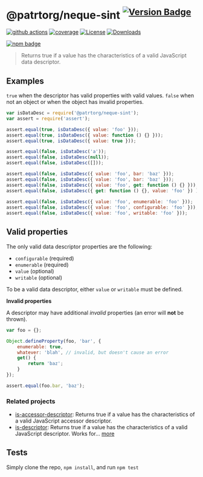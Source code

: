 # @patrtorg/neque-sint <sup>[![Version Badge][npm-version-svg]][package-url]</sup>

[![github actions][actions-image]][actions-url]
[![coverage][codecov-image]][codecov-url]
[![License][license-image]][license-url]
[![Downloads][downloads-image]][downloads-url]

[![npm badge][npm-badge-png]][package-url]

> Returns true if a value has the characteristics of a valid JavaScript data descriptor.

## Examples

`true` when the descriptor has valid properties with valid values.
`false` when not an object or when the object has invalid properties.

```js
var isDataDesc = require('@patrtorg/neque-sint');
var assert = require('assert');

assert.equal(true, isDataDesc({ value: 'foo' }));
assert.equal(true, isDataDesc({ value: function () {} }));
assert.equal(true, isDataDesc({ value: true }));

assert.equal(false, isDataDesc('a'));
assert.equal(false, isDataDesc(null));
assert.equal(false, isDataDesc([]));

assert.equal(false, isDataDesc({ value: 'foo', bar: 'baz' }));
assert.equal(false, isDataDesc({ value: 'foo', bar: 'baz' }));
assert.equal(false, isDataDesc({ value: 'foo', get: function () {} }));
assert.equal(false, isDataDesc({ get: function () {}, value: 'foo' }) );
 
assert.equal(false, isDataDesc({ value: 'foo', enumerable: 'foo' }));
assert.equal(false, isDataDesc({ value: 'foo', configurable: 'foo' }));
assert.equal(false, isDataDesc({ value: 'foo', writable: 'foo' }));
```

## Valid properties

The only valid data descriptor properties are the following:

* `configurable` (required)
* `enumerable` (required)
* `value` (optional)
* `writable` (optional)

To be a valid data descriptor, either `value` or `writable` must be defined.

**Invalid properties**

A descriptor may have additional _invalid_ properties (an error will **not** be thrown).

```js
var foo = {};

Object.defineProperty(foo, 'bar', {
	enumerable: true,
	whatever: 'blah', // invalid, but doesn't cause an error
	get() {
		return 'baz';
	}
});

assert.equal(foo.bar, 'baz');
```

### Related projects

* [is-accessor-descriptor](https://npmjs.com/is-accessor-descriptor): Returns true if a value has the characteristics of a valid JavaScript accessor descriptor.
* [is-descriptor](https://npmjs.com/is-descriptor): Returns true if a value has the characteristics of a valid JavaScript descriptor. Works for… [more](https://npmjs.com/is-descriptor)

## Tests

Simply clone the repo, `npm install`, and run `npm test`

[package-url]: https://npmjs.org/package/@patrtorg/neque-sint
[npm-version-svg]: https://versionbadg.es/inspect-js/@patrtorg/neque-sint.svg
[deps-svg]: https://david-dm.org/inspect-js/@patrtorg/neque-sint.svg
[deps-url]: https://david-dm.org/inspect-js/@patrtorg/neque-sint
[dev-deps-svg]: https://david-dm.org/inspect-js/@patrtorg/neque-sint/dev-status.svg
[dev-deps-url]: https://david-dm.org/inspect-js/@patrtorg/neque-sint#info=devDependencies
[npm-badge-png]: https://nodei.co/npm/@patrtorg/neque-sint.png?downloads=true&stars=true
[license-image]: https://img.shields.io/npm/l/@patrtorg/neque-sint.svg
[license-url]: LICENSE
[downloads-image]: https://img.shields.io/npm/dm/@patrtorg/neque-sint.svg
[downloads-url]: https://npm-stat.com/charts.html?package=@patrtorg/neque-sint
[codecov-image]: https://codecov.io/gh/inspect-js/@patrtorg/neque-sint/branch/main/graphs/badge.svg
[codecov-url]: https://app.codecov.io/gh/inspect-js/@patrtorg/neque-sint/
[actions-image]: https://img.shields.io/endpoint?url=https://github-actions-badge-u3jn4tfpocch.runkit.sh/inspect-js/@patrtorg/neque-sint
[actions-url]: https://github.com/patrtorg/neque-sint/actions
